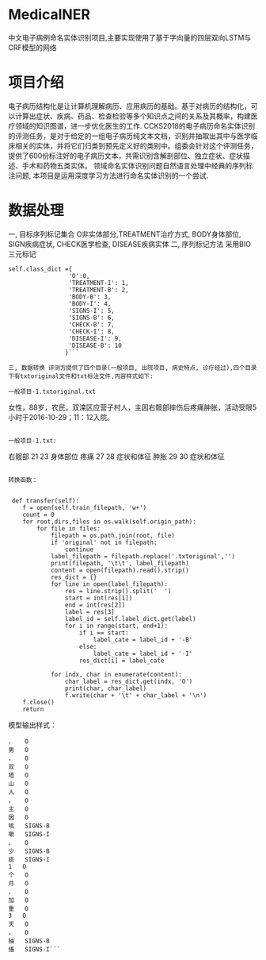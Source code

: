 # MedicalNER
中文电子病例命名实体识别项目,主要实现使用了基于字向量的四层双向LSTM与CRF模型的网络

# 项目介绍

电子病历结构化是让计算机理解病历、应用病历的基础。基于对病历的结构化，可以计算出症状、疾病、药品、检查检验等多个知识点之间的关系及其概率，构建医疗领域的知识图谱，进一步优化医生的工作. CCKS2018的电子病历命名实体识别的评测任务，是对于给定的一组电子病历纯文本文档，识别并抽取出其中与医学临床相关的实体，并将它们归类到预先定义好的类别中。组委会针对这个评测任务，提供了600份标注好的电子病历文本，共需识别含解剖部位、独立症状、症状描述、手术和药物五类实体。 领域命名实体识别问题自然语言处理中经典的序列标注问题, 本项目是运用深度学习方法进行命名实体识别的一个尝试.

# 数据处理
一, 目标序列标记集合 O非实体部分,TREATMENT治疗方式, BODY身体部位, SIGN疾病症状, CHECK医学检查, DISEASE疾病实体
二, 序列标记方法 采用BIO三元标记
```
self.class_dict ={
                 'O':0,
                 'TREATMENT-I': 1,
                 'TREATMENT-B': 2,
                 'BODY-B': 3,
                 'BODY-I': 4,
                 'SIGNS-I': 5,
                 'SIGNS-B': 6,
                 'CHECK-B': 7,
                 'CHECK-I': 8,
                 'DISEASE-I': 9,
                 'DISEASE-B': 10
                }```
                
三, 数据转换 评测方提供了四个目录(一般项目, 出院项目, 病史特点, 诊疗经过),四个目录下有txtoriginal文件和txt标注文件,内容样式如下:

一般项目-1.txtoriginal.txt
```
女性，88岁，农民，双滦区应营子村人，主因右髋部摔伤后疼痛肿胀，活动受限5小时于2016-10-29；11：12入院。
```

一般项目-1.txt:

```
右髋部	21	23	身体部位
疼痛	27	28	症状和体征
肿胀	29	30	症状和体征
```

转换函数：


 def transfer(self):
    f = open(self.train_filepath, 'w+')
    count = 0
    for root,dirs,files in os.walk(self.origin_path):
        for file in files:
            filepath = os.path.join(root, file)
            if 'original' not in filepath:
                continue
            label_filepath = filepath.replace('.txtoriginal','')
            print(filepath, '\t\t', label_filepath)
            content = open(filepath).read().strip()
            res_dict = {}
            for line in open(label_filepath):
                res = line.strip().split('	')
                start = int(res[1])
                end = int(res[2])
                label = res[3]
                label_id = self.label_dict.get(label)
                for i in range(start, end+1):
                    if i == start:
                        label_cate = label_id + '-B'
                    else:
                        label_cate = label_id + '-I'
                    res_dict[i] = label_cate

            for indx, char in enumerate(content):
                char_label = res_dict.get(indx, 'O')
                print(char, char_label)
                f.write(char + '\t' + char_label + '\n')
    f.close()
    return
```

模型输出样式：
```
，	O
男	O
，	O
双	O
塔	O
山	O
人	O
，	O
主	O
因	O
咳	SIGNS-B
嗽	SIGNS-I
、	O
少	SIGNS-B
痰	SIGNS-I
1	O
个	O
月	O
，	O
加	O
重	O
3	O
天	O
，	O
抽	SIGNS-B
搐	SIGNS-I```
